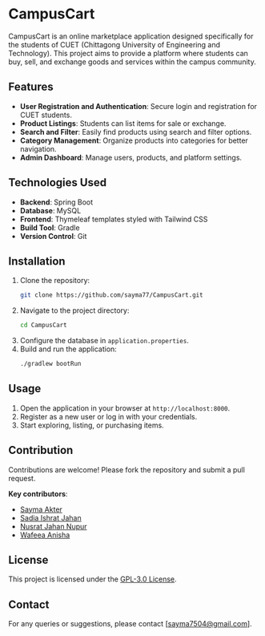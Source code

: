 # CampusCart

CampusCart is an online marketplace application designed specifically for the students of CUET (Chittagong University of Engineering and Technology). This project aims to provide a platform where students can buy, sell, and exchange goods and services within the campus community.

## Features

- **User Registration and Authentication**: Secure login and registration for CUET students.
- **Product Listings**: Students can list items for sale or exchange.
- **Search and Filter**: Easily find products using search and filter options.
- **Category Management**: Organize products into categories for better navigation.
- **Admin Dashboard**: Manage users, products, and platform settings.

## Technologies Used

- **Backend**: Spring Boot
- **Database**: MySQL
- **Frontend**: Thymeleaf templates styled with Tailwind CSS
- **Build Tool**: Gradle
- **Version Control**: Git

## Installation

1. Clone the repository:
   ```bash
   git clone https://github.com/sayma77/CampusCart.git
   ```
2. Navigate to the project directory:
   ```bash
   cd CampusCart
   ```
3. Configure the database in `application.properties`.
4. Build and run the application:
   ```bash
   ./gradlew bootRun
   ```

## Usage

1. Open the application in your browser at `http://localhost:8000`.
2. Register as a new user or log in with your credentials.
3. Start exploring, listing, or purchasing items.

## Contribution

Contributions are welcome! Please fork the repository and submit a pull request.

**Key contributors**:

- [Sayma Akter](https://github.com/sayma77)
- [Sadia Ishrat Jahan](https://github.com/SadiaIshrat)
- [Nusrat Jahan Nupur](https://github.com/rat4772)
- [Wafeea Anisha](https://github.com/wiiffiie)

## License

This project is licensed under the [GPL-3.0 License](LICENSE).

## Contact

For any queries or suggestions, please contact [sayma7504@gmail.com].
